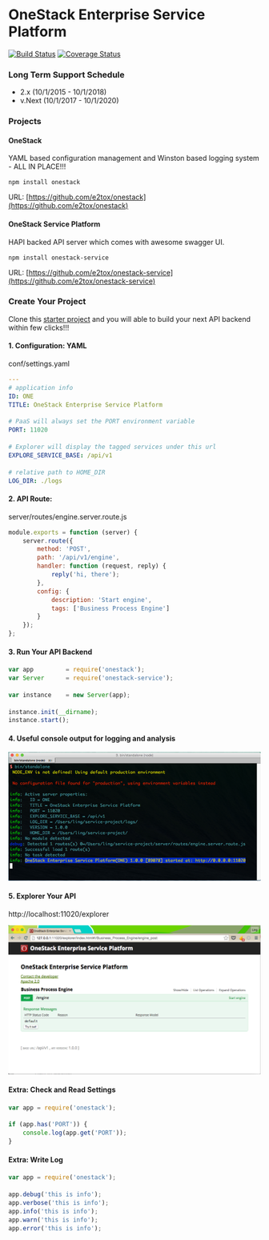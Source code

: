 OneStack Enterprise Service Platform
====================================

[![Build Status](https://img.shields.io/travis/e2tox/onestack-service.svg?style=flat)](https://travis-ci.org/e2tox/onestack-service)
[![Coverage Status](https://img.shields.io/coveralls/e2tox/onestack-service/master.svg?style=flat)](https://coveralls.io/r/e2tox/onestack-service?branch=master)

### Long Term Support Schedule

- 2.x (10/1/2015 - 10/1/2018)
- v.Next (10/1/2017 - 10/1/2020)

### Projects

#### OneStack 

YAML based configuration management and Winston based logging system - ALL IN PLACE!!! 

```
npm install onestack
```

URL: [https://github.com/e2tox/onestack](https://github.com/e2tox/onestack)


#### OneStack Service Platform


HAPI backed API server which comes with awesome swagger UI.
```
npm install onestack-service
```

URL: [https://github.com/e2tox/onestack-service](https://github.com/e2tox/onestack-service)

### Create Your Project

Clone this [starter project](https://github.com/e2tox/onestack-service-project) and you will able to build your next API backend within few clicks!!!

#### 1. Configuration:  YAML

conf/settings.yaml

``` YAML
---
# application info
ID: ONE
TITLE: OneStack Enterprise Service Platform

# PaaS will always set the PORT environment variable
PORT: 11020

# Explorer will display the tagged services under this url
EXPLORE_SERVICE_BASE: /api/v1

# relative path to HOME_DIR
LOG_DIR: ./logs

```

#### 2. API Route:
server/routes/engine.server.route.js

``` javascript
module.exports = function (server) {
    server.route({
        method: 'POST',
        path: '/api/v1/engine',
        handler: function (request, reply) {
            reply('hi, there');
        },
        config: {
            description: 'Start engine',
            tags: ['Business Process Engine']
        }
    });
};
```

#### 3. Run Your API Backend

``` javascript
var app         = require('onestack');
var Server      = require('onestack-service');

var instance    = new Server(app);

instance.init(__dirname);
instance.start();
```

#### 4. Useful console output for logging and analysis
![Console Output](https://raw.githubusercontent.com/e2tox/images/master/onestack.png)

#### 5. Explorer Your API
http://localhost:11020/explorer

![API Explorer](https://raw.githubusercontent.com/e2tox/images/master/onestack-service.png)

#### Extra: Check and Read Settings

``` javascript
var app = require('onestack');

if (app.has('PORT')) {
    console.log(app.get('PORT'));
}
```

#### Extra: Write Log

``` javascript
var app = require('onestack');

app.debug('this is info');
app.verbose('this is info');
app.info('this is info');
app.warn('this is info');
app.error('this is info');
```